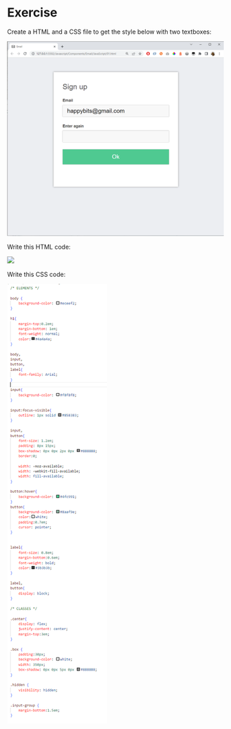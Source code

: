 # Exercise

Create a HTML and a CSS file to get the style below with two textboxes:

![](expected.png)

Write this HTML code:

![](copy-this-html-code.png)

Write this CSS code:

![](copy-this-css-code.png)
